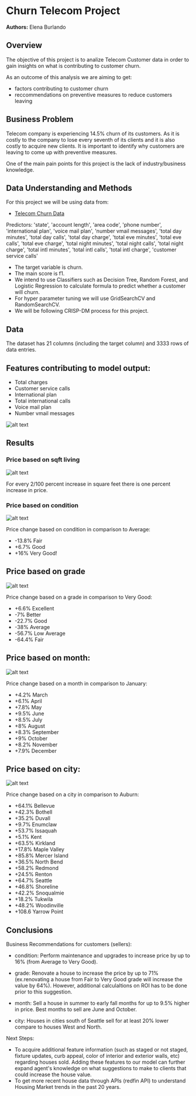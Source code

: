# Churn Telecom Project

**Authors:** Elena Burlando

## Overview

The objective of this project is to analize Telecom Customer data in order to gain insights on what is contributing to customer churn.

As an outcome of this analysis we are aiming to get:

* factors contributing to customer churn
* reccommendations on preventive measures to reduce customers leaving


## Business Problem

Telecom company is experiencing 14.5% churn of its customers. As it is costly to the company to lose every seventh of its clients and it is also costly to acquire new clients. It is important to identify why customers are leaving to come up with preventive measures.

One of the main pain points for this project is the lack of industry/business knowledge.


## Data Understanding and Methods

For this project we will be using data from: 
* [Telecom Churn Data](https://www.kaggle.com/datasets/becksddf/churn-in-telecoms-dataset)


Predictors: 'state', 'account length', 'area code', 'phone number', 'international plan', 'voice mail plan', 'number vmail messages', 'total day minutes', 'total day calls', 'total day charge', 'total eve minutes', 'total eve calls', 'total eve charge', 'total night minutes', 'total night calls', 'total night charge', 'total intl minutes', 'total intl calls', 'total intl charge', 'customer service calls'

* The target variable is churn.
* The main score is f1.
* We intend to use Classifiers such as Decision Tree, Random Forest, and Logistic Regression to calculate formula to predict whether a customer will churn.
* For hyper parameter tuning we will use GridSearchCV and RandomSearchCV.
* We will be following CRISP-DM process for this project.


## Data

The dataset has 21 columns (including the target column) and 3333 rows of data entries.

## Features contributing to model output:

* Total charges
* Customer service calls
* International plan 
* Total international calls
* Voice mail plan
* Number vmail messages

![alt text](https://github.com/rusalka013/churn_telecom_project/blob/main/Visuals/Absolute_Feature_Average_Impact.png)




## Results

### Price based on sqft living
![alt text](https://github.com/rusalka013/King-County-House-Sales-Project/blob/main/Visuals/Correlation%20bw%20sqft_living%20and%20Price.png)

For every 2/100 percent increase in square feet there is one percent increase in price.


### Price based on condition
![alt text](https://github.com/rusalka013/King-County-House-Sales-Project/blob/main/Visuals/Price%20vs%20Condition.png)

Price change based on condition in comparison to Average:
* -13.8% Fair
* +6.7% Good
* +16% Very Good!
 

## Price based on grade
![alt text](https://github.com/rusalka013/King-County-House-Sales-Project/blob/main/Visuals/Price%20vs%20Grade.png)

Price change based on a grade in comparison to Very Good:
* +6.6% Excellent 
* -7% Better
* -22.7% Good
* -38% Average
* -56.7% Low Average
* -64.4% Fair
 

## Price based on month: 
![alt text](https://github.com/rusalka013/King-County-House-Sales-Project/blob/main/Visuals/Price%20vs%20Month.png)

Price change based on a month in comparison to January:
* +4.2% March
* +6.1% April
* +7.8% May
* +9.5% June
* +8.5% July
* +8% August
* +8.3% September
* +9% October
* +8.2% November
* +7.9% December
 

## Price based on city:
![alt text](https://github.com/rusalka013/King-County-House-Sales-Project/blob/main/Visuals/Price%20vs%20City.png)

Price change based on a city in comparison to Auburn:
* +64.1% Bellevue
* +42.3% Bothell
* +35.2% Duvall
* +9.7% Enumclaw
* +53.7% Issaquah
* +5.1% Kent
* +63.5% Kirkland
* +17.8% Maple Valley
* +85.8% Mercer Island
* +36.5% North Bend
* +58.2% Redmond
* +24.5% Renton
* +64.7% Seattle
* +46.8% Shoreline
* +42.2% Snoqualmie
* +18.2% Tukwila
* +48.2% Woodinville
* +108.6 Yarrow Point


## Conclusions

Business Recommendations for customers (sellers): 

* condition: 
Perform maintenance and upgrades to increase price by up to 16% (from Average to Very Good).   

* grade: 
Renovate a house to increase the price by up to 71% (ex.renovating a house from Fair to Very Good grade will increase the value by 64%). However, additional calculaltions on ROI has to be done prior to this suggestion.  

* month: 
Sell a house in summer to early fall months for up to 9.5% higher in price. Best months to sell are June and October.  
 
* city: 
Houses in cities south of Seattle sell for at least 20% lower compare to houses West and North. 

Next Steps:  
* To acquire additional feature information (such as staged or not staged, fixture updates, curb appeal, color of interior and exterior walls, etc) regarding houses sold. Adding these features to our model can further expand agent's knowledge on what suggestions to make to clients that could increase the house value. 
* To get more recent house data through APIs (redfin API) to understand Housing Market trends in the past 20 years.   





